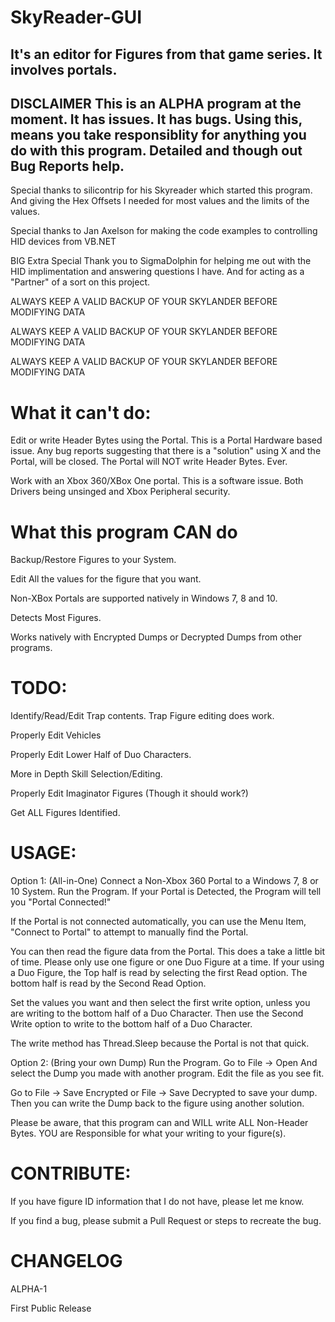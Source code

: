 # SkyReader-GUI

It's an editor for Figures from that game series.  It involves portals.
-----------------------------------------------------------------------------------------
DISCLAIMER
This is an ALPHA program at the moment.  It has issues.  It has bugs.  Using this, 
means you take responsiblity for anything you do with this program.
Detailed and though out Bug Reports help.
-----------------------------------------------------------------------------------------

Special thanks to silicontrip for his Skyreader which started this program.  And giving
the Hex Offsets I needed for most values and the limits of the values.

Special thanks to Jan Axelson for making the code examples to controlling HID devices from VB.NET

BIG Extra Special Thank you to SigmaDolphin for helping me out with the HID implimentation 
and answering questions I have.  And for acting as a "Partner" of a sort on this project.


ALWAYS KEEP A VALID BACKUP OF YOUR SKYLANDER BEFORE MODIFYING DATA

ALWAYS KEEP A VALID BACKUP OF YOUR SKYLANDER BEFORE MODIFYING DATA

ALWAYS KEEP A VALID BACKUP OF YOUR SKYLANDER BEFORE MODIFYING DATA


# What it can't do:
Edit or write Header Bytes using the Portal.  This is a Portal Hardware based issue.
Any bug reports suggesting that there is a "solution" using X and the Portal, will be closed.
The Portal will NOT write Header Bytes.  Ever.

Work with an Xbox 360/XBox One portal.  This is a software issue.
Both Drivers being unsinged and Xbox Peripheral security.


# What this program CAN do

Backup/Restore Figures to your System.

Edit All the values for the figure that you want.

Non-XBox Portals are supported natively in Windows 7, 8 and 10.

Detects Most Figures.

Works natively with Encrypted Dumps or Decrypted Dumps from other programs.


# TODO:

Identify/Read/Edit Trap contents.  Trap Figure editing does work.

Properly Edit Vehicles

Properly Edit Lower Half of Duo Characters.

More in Depth Skill Selection/Editing.

Properly Edit Imaginator Figures (Though it should work?)

Get ALL Figures Identified.


# USAGE:

Option 1: (All-in-One)
Connect a Non-Xbox 360 Portal to a Windows 7, 8 or 10 System.
Run the Program.
If your Portal is Detected, the Program will tell you "Portal Connected!"

If the Portal is not connected automatically, you can use the Menu Item,
"Connect to Portal" to attempt to manually find the Portal.

You can then read the figure data from the Portal.
This does a take a little bit of time.
Please only use one figure or one Duo Figure at a time.
If your using a Duo Figure, the Top half is read by selecting the first Read option.
The bottom half is read by the Second Read Option.

Set the values you want and then select the first write option, unless you are writing 
to the bottom half of a Duo Character.  Then use the Second Write option to write to the 
bottom half of a Duo Character.

The write method has Thread.Sleep because the Portal is not that quick.


Option 2:  (Bring your own Dump)
Run the Program.
Go to File -> Open
And select the Dump you made with another program.
Edit the file as you see fit.

Go to File -> Save Encrypted or File -> Save Decrypted to save your dump.
Then you can write the Dump back to the figure using another solution.


Please be aware, that this program can and WILL write ALL Non-Header Bytes.
YOU are Responsible for what your writing to your figure(s).


# CONTRIBUTE:

If you have figure ID information that I do not have, please let me know.

If you find a bug, please submit a Pull Request or steps to recreate the bug.

# CHANGELOG
ALPHA-1

First Public Release